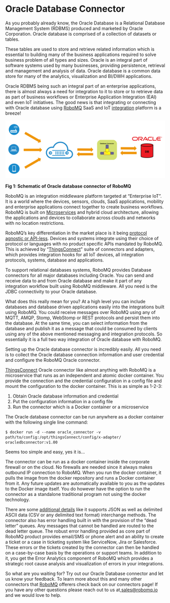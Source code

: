 # Oracle Database Connector

As you probably already know, the Oracle Database is a Relational Database Management System (RDBMS) produced and marketed by Oracle Corporation. Oracle database is comprised of a collection of datasets or tables.

These tables are used to store and retrieve related information which is essential to building many of the business applications required to solve business problem of all types and sizes. Oracle is an integral part of software systems used by many businesses, providing persistence, retrieval and management and analysis of data. Oracle database is a common data store for many of the analytics, visualization and BI/DWH applications.

Oracle RDBMS being such an integral part of an enterprise applications, there is almost always a need for integration to it to store or to retrieve data as part of business workflows or Enterprise Application Integration (EAI) and even IoT initiatives. The good news is that integrating or connecting with Oracle database using <a href="https://www.robomq.io">RoboMQ</a> SaaS and IoT <a href="https://robomq.io/index.html#thingsconnect">integration</a> platform is a breeze!

![Oracle-DB](images/oracleDB1.png)

**Fig 1: Schematic of Oracle database connector of RoboMQ**

RoboMQ is an integration middleware platform targeted at “Enterprise IoT”. It is a world where the devices, sensors, clouds, SaaS applications, mobility and enterprise applications connect together to create business workflows. RoboMQ is built on <a href="https://robomq.io/index.html#microservices">Microservices</a> and hybrid cloud architecture, allowing the applications and devices to collaborate across clouds and networks with no location restrictions.

RoboMQ’s key differentiation in the market place is it being <a href="https://robomq.io/index.html#why">protocol agnostic or API-less</a>. Devices and systems integrate using their choice of protocol or languages with no product specific APIs mandated by RoboMQ. This is achieved by “<a href="https://robomq.io/index.html#thingsconnect">ThingsConnect</a>" suite of connectors and adapters, which provides integration hooks for all IoT devices, all integration protocols, systems, database and applications.

To support relational databases systems, RoboMQ provides Database connectors for all major  databases including Oracle. You can send and receive data to and from Oracle database and make it part of any integration workflow built using RoboMQ middleware. All you need is the JDBC connectivity to your Oracle database.

What does this really mean for you? At a high level you can include databases and database driven applications easily into the integrations built using RoboMQ. You could receive messages over RoboMQ using any of MQTT, AMQP, Stomp, WebStomp or REST protocols and persist them into the database. At the same time, you can select information from the database and publish it as a message that could be consumed by clients using any of the above mentioned messaging and integration protocols. So essentially it is a full two way integration of Oracle database with RoboMQ.

Setting up the Oracle database connector is incredibly easily. All you need is to collect the Oracle database connection information and user credential and configure the RoboMQ Oracle connector.

<a href="https://robomq.io/index.html#thingsconnect">ThingsConnect</a> Oracle connector like almost anything with RoboMQ is a microservice that runs as an independent and atomic docker container. You provide the connection and the credential configuration in a config file and mount the configuration to the docker container. This is as simple as 1-2-3:

1. Obtain Oracle database information and credential
2. Put the configuration information in a config file
3. Run the connector which is a Docker container or a microservice

The Oracle database connector can be run anywhere as a docker container with the following single line command:

	$ docker run -d --name oracle_connector -v path/to/config:/opt/thingsConnect/config/x-adapter/ oracledbconnector:v1.00

Seems too simple and easy, yes it is...

The connector can be run as a docker container inside the corporate firewall or on the cloud. No firewalls are needed since it always makes outbound IP connection to RoboMQ. When you run the docker container, it pulls the image from the docker repository and runs a Docker container from it. Any future updates are automatically available to you as the updates to the Docker image itself. You do however have the option to run the connector as a standalone traditional program not using the docker technology.

There are some <a href="https://robomq.io/docs/docs.html">additional details</a> like it supports JSON as well as delimited ASCII data (CSV or any delimited text format) interchange methods. The connector also has error handling built in with the provision of the “dead letter” queues. Any messages that cannot be handled are routed to the dead letter queue. The robust error handling provided as core part of RoboMQ product provides email/SMS or phone alert and an ability to create a ticket or a case in ticketing system like ServiceNow, Jira or Salesforce. These errors or the tickets created by the connector can then be handled on a case-by-case basis by the operations or support teams. In addition to it, you get the Error Analytics component of RoboMQ which provides a strategic root cause analysis and visualization of errors in your integrations.

So what are you waiting for? Try out our Oracle Database connector and let us know your feedback. To learn more about this and many other connectors that <a href="https://www.robomq.io">RoboMQ</a> offerers check back on our connectors page! If you have any other questions please reach out to us at,<a href="mailto:sales@robomq.io">sales@robomq.io</a> and we would love to help.